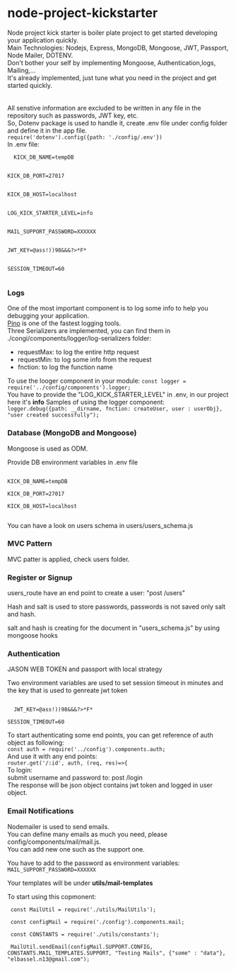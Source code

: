 # node-project-kickstarter
<span>
Node project kick starter is boiler plate project to get started developing your application quickly.<br/>
Main Technologies: Nodejs, Express, MongoDB, Mongoose, JWT, Passport, Node Mailer, DOTENV.<br/>
Don't bother your self by implementing Mongoose, Authentication,logs, Mailing,...<br/>
It's already implemented, just tune what you need in the project and get started quickly.<br/>
</span>
<br/><br/>
<span>
  All senstive information are excluded to be written in any file in the repository such as passwords, JWT key, etc.<br/>
  So, Dotenv package is used to handle it, create .env file under config folder and define it in the app file.
  <br/>
  <code>require('dotenv').config({path: './config/.env'})</code><br/>
  In .env file:<br/>
  <code>
  KICK_DB_NAME=tempDB
    </code>
    <br/>
<code>
KICK_DB_PORT=27017
  </code><br/>
<code>
KICK_DB_HOST=localhost
 </code><br/>
<code>
LOG_KICK_STARTER_LEVEL=info
  </code><br/>
<code>
MAIL_SUPPORT_PASSWORD=XXXXXX
 </code>
  <br/>
<code>
JWT_KEY=@ass!))98&&&?>*F*
  </code><br/>
<code>
SESSION_TIMEOUT=60<br/>
</code>
  </span>

<h3>Logs</h3>
<span>One of the most important component is to log some info to help you debugging your application.<br/>
  <a href="https://www.npmjs.com/package/pino">Pino</a> is one of the fastest logging tools.<br/>
  Three Serializers are implemented, you can find them in ./congi/components/logger/log-serializers folder:<br/>
  <ul>
  	<li>requestMax: to log the entire http request</li>
    <li>requestMin: to log some info from the request</li>
    <li>fnction: to log the function name</li>
  </ul>
  To use the looger component in your module:
  <code>const logger = require('../config/components').logger;</code><br/>
  You have to provide the "LOG_KICK_STARTER_LEVEL" in .env, in our project here it's <b>info</b>
  Samples of using the logger component:<br/>
  <code>logger.debug({path: __dirname, fnction: createUser, user : userObj}, "user created successfully");</code>
</span>

<br/>
<h3>Database (MongoDB and Mongoose)</h3>
<p>Mongoose is used as ODM.</p>
<p>Provide DB environment variables in .env file</p>
<code>
KICK_DB_NAME=tempDB<br/>
KICK_DB_PORT=27017<br/>
KICK_DB_HOST=localhost<br/>
</code>
<p>You can have a look on users schema in users/users_schema.js</p>
<h3>MVC Pattern</h3>
<p>MVC patter is applied, check users folder.</p>
<H3>Register or Signup</h3>
<p>users_route have an end point to create a user: "post /users"</p>
<p>Hash and salt is used to store passwords, passwords is not saved only salt and hash.</p>
<p>salt and hash is creating for the document in "users_schema.js" by using mongoose hooks</p>

<h3>Authentication</h3>
<p>JASON WEB TOKEN and passport with local strategy</p>
<p>Two environment variables are used to set session timeout in minutes and the key that is used to genreate jwt token</p>
<code>
  JWT_KEY=@ass!))98&&&?>*F*<br/>
SESSION_TIMEOUT=60
</code>
<p>To start authenticating some end points, you can get reference of auth object as following:<br/>
  <code>const auth = require('../config').components.auth;</code>
  <br/>
  And use it with any end points:<br/>
  <code>router.get('/:id', auth, (req, res)=>{</code>
<br/>
  To login:<br>
  submit username and password to: post /login<br/>
  The response will be json object contains jwt token and logged in user object.

<h3>Email Notifications</h3>
<p>Nodemailer is used to send emails.<br/>
  You can define many emails as much you need, please config/components/mail/mail.js.<br /> You can add new one such as the support one.</p>
<p>You have to add to the password as environment variables:<br /> <code>MAIL_SUPPORT_PASSWORD=XXXXXX</code></p>
<p>Your templates will be under <strong>utils/mail-templates</strong></p>
<p>To start using this copmonent:<br /> <code>
 const MailUtil = require('./utils/MailUtils');<br />
 const configMail = require('./config').components.mail;<br />
 const CONSTANTS = require('./utils/constants');<br />
 MailUtil.sendEmail(configMail.SUPPORT.CONFIG, CONSTANTS.MAIL_TEMPLATES.SUPPORT, "Testing Mails", {"some" : "data"}, "elbassel.n13@gmail.com");<br />

  </code></p>
